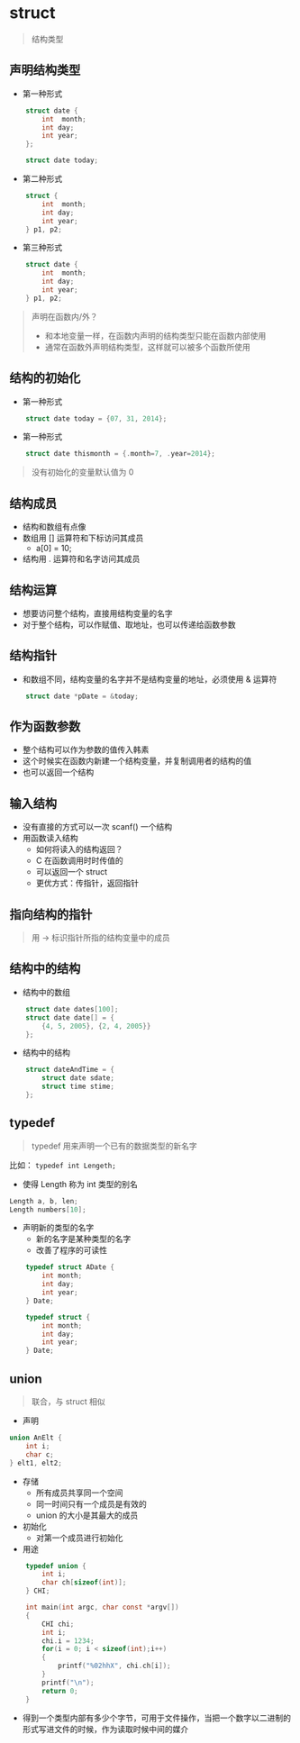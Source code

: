 # struct
> 结构类型

## 声明结构类型
- 第一种形式
```c
    struct date {
        int  month;
        int day;
        int year;
    };

    struct date today;
```

- 第二种形式
```c
    struct {
        int  month;
        int day;
        int year;
    } p1, p2;
```

- 第三种形式
```c
    struct date {
        int  month;
        int day;
        int year;
    } p1, p2;
```
> 声明在函数内/外？
>   - 和本地变量一样，在函数内声明的结构类型只能在函数内部使用
>   - 通常在函数外声明结构类型，这样就可以被多个函数所使用

## 结构的初始化
- 第一种形式
```c
    struct date today = {07, 31, 2014};
```

- 第一种形式
```c
    struct date thismonth = {.month=7, .year=2014};
```
> 没有初始化的变量默认值为 0

## 结构成员
- 结构和数组有点像
- 数组用 [] 运算符和下标访问其成员
  - a[0] = 10;
- 结构用 . 运算符和名字访问其成员

## 结构运算
- 想要访问整个结构，直接用结构变量的名字 
- 对于整个结构，可以作赋值、取地址，也可以传递给函数参数

## 结构指针
- 和数组不同，结构变量的名字并不是结构变量的地址，必须使用 & 运算符
```c
    struct date *pDate = &today;
```

## 作为函数参数
- 整个结构可以作为参数的值传入韩素
- 这个时候实在函数内新建一个结构变量，并复制调用者的结构的值
- 也可以返回一个结构

## 输入结构
- 没有直接的方式可以一次 scanf() 一个结构
- 用函数读入结构
  - 如何将读入的结构返回？
  - C 在函数调用时时传值的
  - 可以返回一个 struct
  - 更优方式：传指针，返回指针

## 指向结构的指针
> 用 -> 标识指针所指的结构变量中的成员

## 结构中的结构
- 结构中的数组
```c
    struct date dates[100];
    struct date date[] = {
        {4, 5, 2005}, {2, 4, 2005}}
    };
```

- 结构中的结构
```c
    struct dateAndTime = {
        struct date sdate;
        struct time stime;
    };
```

## typedef
> typedef 用来声明一个已有的数据类型的新名字

比如：
`typedef int Lengeth;`
- 使得 Length 称为 int 类型的别名
```c
Length a, b, len;
Length numbers[10];
```

- 声明新的类型的名字
  - 新的名字是某种类型的名字
  - 改善了程序的可读性

```c
    typedef struct ADate {
        int month;
        int day;
        int year;
    } Date;

    typedef struct {
        int month;
        int day;
        int year;
    } Date;
```

## union
> 联合，与 struct 相似
- 声明
```c
union AnElt {
    int i;
    char c;
} elt1, elt2;
```

- 存储
  - 所有成员共享同一个空间
  - 同一时间只有一个成员是有效的
  - union 的大小是其最大的成员
- 初始化
  - 对第一个成员进行初始化
- 用途
```c
    typedef union {
        int i;
        char ch[sizeof(int)];
    } CHI;

    int main(int argc, char const *argv[])
    {
        CHI chi;
        int i;
        chi.i = 1234;
        for(i = 0; i < sizeof(int);i++)
        {
            printf("%02hhX", chi.ch[i]);
        }
        printf("\n");
        return 0;
    }
```
- 得到一个类型内部有多少个字节，可用于文件操作，当把一个数字以二进制的形式写进文件的时候，作为读取时候中间的媒介